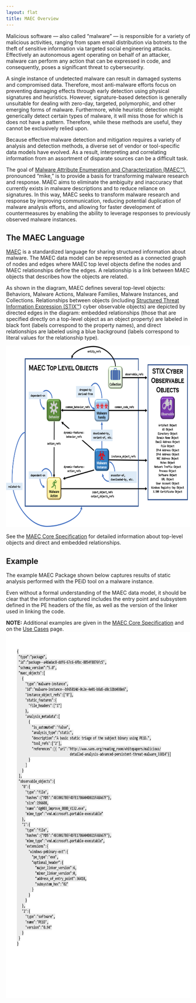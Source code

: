 ```yaml
---
layout: flat
title: MAEC Overview
---
```


Malicious software &mdash; also called “malware” &mdash; is responsible for a variety of malicious activities, ranging from spam email distribution via botnets to the theft of sensitive information via targeted social engineering attacks. Effectively an autonomous agent operating on behalf of an attacker, malware can perform any action that can be expressed in code, and consequently, poses a significant threat to cybersecurity.

A single instance of undetected malware can result in damaged systems and compromised data. Therefore, most anti-malware efforts focus on preventing damaging effects through early detection using physical signatures and heuristics. However, signature-based detection is generally unsuitable for dealing with zero-day, targeted, polymorphic, and other emerging forms of malware. Furthermore, while heuristic detection might generically detect certain types of malware, it will miss those for which is does not have a pattern. Therefore, while these methods are useful, they cannot be exclusively relied upon.

Because effective malware detection and mitigation requires a variety of analysis and detection methods, a diverse set of vendor or tool-specific data models have evolved. As a result, interpreting and correlating information from an assortment of disparate sources can be a difficult task.    

The goal of [Malware Attribute Enumeration and Characterization (MAEC™)](/releases/5.0), pronounced “mike,” is to provide a basis for transforming malware research and response. MAEC aims to eliminate the ambiguity and inaccuracy that currently exists in malware descriptions and to reduce reliance on signatures. In this way, MAEC seeks to transform malware research and response by improving communication, reducing potential duplication of malware analysis efforts, and allowing for faster development of countermeasures by enabling the ability to leverage responses to previously observed malware instances.

## The MAEC Language

[MAEC](/releases/5.0) is a standardized language for sharing structured information about malware. The MAEC data model can be represented as a connected graph of nodes and edges where MAEC top level objects define the nodes and MAEC relationships define the edges. A relationship is a link between MAEC objects that describes how the objects are related.

As shown in the diagram, MAEC defines several top-level objects: Behaviors, Malware Actions, Malware Families, Malware Instances, and Collections. Relationships between objects (including [Structured Threat Information Expression (STIX™](https://oasis-open.github.io/cti-documentation/)) cyber observable objects) are depicted by directed edges in the diagram: embedded relationships (those that are specified directly on a top-level object as an object property) are labeled in black font (labels correspond to the property names), and direct relationships are labeled using a blue background (labels correspond to literal values for the relationship type).      

<img src="maec_top_level_objects.png" alt="MAEC Top Level Objects" class="text-align:center" height="495" width="950"/>  

See the [MAEC Core Specification](/releases/5.0/MAEC_Core_Specification.pdf) for detailed information about top-level objects and direct and embedded relationships.
      
 ## Example

The example MAEC Package shown below captures results of static analysis performed with the PEiD tool on a malware instance. 

Even without a formal understanding of the MAEC data model, it should be clear that the information captured includes the entry point and subsystem defined in the PE headers of the file, as well as the version of the linker used in linking the code. 

**NOTE:** Additional examples are given in the [MAEC Core Specification](/releases/5.0/MAEC_Core_Specification.pdf) and on the [Use Cases](/documentation/use_cases/) page.
<img src="maec_example.png" alt="MAEC Example" class="text-align:center" height="1000" width="860"/>
